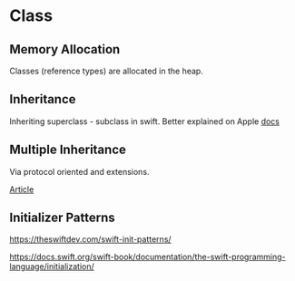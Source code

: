 # Class


## Memory Allocation


Classes (reference types) are allocated in the heap.


## Inheritance

Inheriting superclass - subclass in swift. Better explained on Apple [docs](https://docs.swift.org/swift-book/LanguageGuide/Inheritance.html)


## Multiple Inheritance

Via protocol oriented and extensions.

[Article](https://www.vadimbulavin.com/multiple-inheritance-swift/)


## Initializer Patterns


https://theswiftdev.com/swift-init-patterns/

https://docs.swift.org/swift-book/documentation/the-swift-programming-language/initialization/
